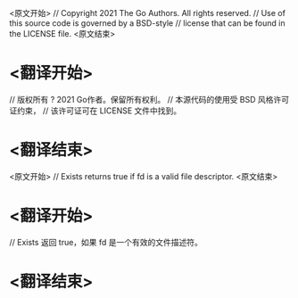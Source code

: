 
<原文开始>
// Copyright 2021 The Go Authors. All rights reserved.
// Use of this source code is governed by a BSD-style
// license that can be found in the LICENSE file.
<原文结束>

# <翻译开始>
// 版权所有 ? 2021 Go作者。保留所有权利。
// 本源代码的使用受 BSD 风格许可证约束，
// 该许可证可在 LICENSE 文件中找到。
# <翻译结束>


<原文开始>
// Exists returns true if fd is a valid file descriptor.
<原文结束>

# <翻译开始>
// Exists 返回 true，如果 fd 是一个有效的文件描述符。
# <翻译结束>

